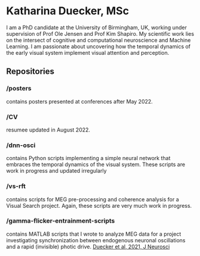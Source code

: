 # Katharina Duecker, MSc

I am a PhD candidate at the University of Birmingham, UK, working under supervision of Prof Ole Jensen and Prof Kim Shapiro.
My scientific work lies on the intersect of cognitive and computational neuroscience and Machine Learning. 
I am passionate about uncovering how the temporal dynamics of the early visual system implement visual attention and perception.


## Repositories

### /posters
contains posters presented at conferences after May 2022.

### /CV 
resumee updated in August 2022.

### /dnn-osci 
contains Python scripts implementing a simple neural network that embraces the temporal dynamics of the visual system. These scripts are work in progress and updated irregularly

### /vs-rft
contains scripts for MEG pre-processing and coherence analysis for a Visual Search project. Again, these scripts are very much work in progress.

### /gamma-flicker-entrainment-scripts 
contains MATLAB scripts that I wrote to analyze MEG data for a project investigating synchronization between endogenous neuronal oscillations and a rapid (invisible) photic drive. [Duecker et al, 2021, J Neurosci](https://www.jneurosci.org/content/41/31/6684)



